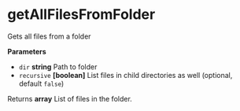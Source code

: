 # getAllFilesFromFolder

Gets all files from a folder

**Parameters**

-   `dir` **string** Path to folder
-   `recursive` **[boolean]** List files in child directories as well (optional, default `false`)

Returns **array** List of files in the folder.
